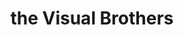 ---
order: 23
category: residents
layout: post
title: the Visual Brothers
profession: installation / interior design
website:  www.tvbdesigns.com
image: /images/residents/gwionlopez_01.png
---